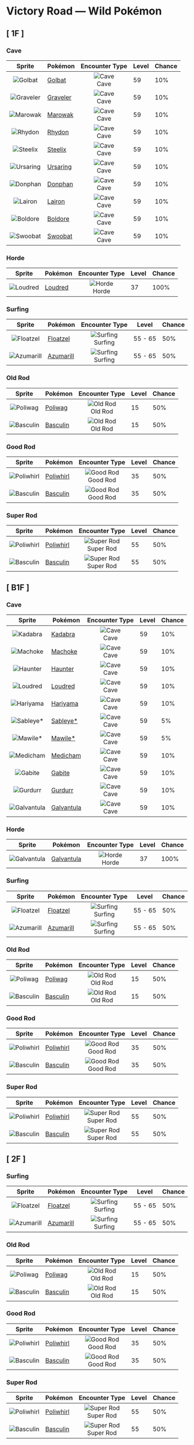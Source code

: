 # Victory Road — Wild Pokémon

## [ 1F ]

### Cave

| Sprite | Pokémon | Encounter Type | Level | Chance |
|:------:|---------|:--------------:|-------|--------|
| ![Golbat](../../assets/sprites/golbat/front.gif "Golbat: Golbat bites down on prey with its four fangs and drinks the victim’s blood. It becomes active on inky dark moonless nights, flying around to attack people and Pokémon.") | [Golbat](../../pokemon/golbat.md/) | ![Cave](../../assets/encounter_types/cave.png "Cave")<br>Cave | 59 | 10% |
| ![Graveler](../../assets/sprites/graveler/front.gif "Graveler: Rocks are Graveler’s favorite food. This Pokémon will climb a mountain from the base to the summit, crunchingly feasting on rocks all the while. Upon reaching the peak, it rolls back down to the bottom.") | [Graveler](../../pokemon/graveler.md/) | ![Cave](../../assets/encounter_types/cave.png "Cave")<br>Cave | 59 | 10% |
| ![Marowak](../../assets/sprites/marowak/front.gif "Marowak: Marowak is the evolved form of a Cubone that has overcome its sadness at the loss of its mother and grown tough. This Pokémon’s tempered and hardened spirit is not easily broken.") | [Marowak](../../pokemon/marowak.md/) | ![Cave](../../assets/encounter_types/cave.png "Cave")<br>Cave | 59 | 10% |
| ![Rhydon](../../assets/sprites/rhydon/front.gif "Rhydon: Rhydon has a horn that serves as a drill. It is used for destroying rocks and boulders. This Pokémon occasionally rams into streams of magma, but the armor-like hide prevents it from feeling the heat.") | [Rhydon](../../pokemon/rhydon.md/) | ![Cave](../../assets/encounter_types/cave.png "Cave")<br>Cave | 59 | 10% |
| ![Steelix](../../assets/sprites/steelix/front.gif "Steelix: Steelix lives even further underground than Onix. This Pokémon is known to dig toward the earth’s core. There are records of this Pokémon reaching a depth of over six-tenths of a mile underground.") | [Steelix](../../pokemon/steelix.md/) | ![Cave](../../assets/encounter_types/cave.png "Cave")<br>Cave | 59 | 10% |
| ![Ursaring](../../assets/sprites/ursaring/front.gif "Ursaring: In the forests inhabited by Ursaring, it is said that there are many streams and towering trees where they gather food. This Pokémon walks through its forest gathering food every day.") | [Ursaring](../../pokemon/ursaring.md/) | ![Cave](../../assets/encounter_types/cave.png "Cave")<br>Cave | 59 | 10% |
| ![Donphan](../../assets/sprites/donphan/front.gif "Donphan: If Donphan were to tackle with its hard body, even a house could be destroyed. Using its massive strength, the Pokémon helps clear rock and mud slides that block mountain trails.") | [Donphan](../../pokemon/donphan.md/) | ![Cave](../../assets/encounter_types/cave.png "Cave")<br>Cave | 59 | 10% |
| ![Lairon](../../assets/sprites/lairon/front.gif "Lairon: Lairon feeds on iron contained in rocks and water. It makes its nest on mountains where iron ore is buried. As a result, the Pokémon often clashes with humans mining the iron ore.") | [Lairon](../../pokemon/lairon.md/) | ![Cave](../../assets/encounter_types/cave.png "Cave")<br>Cave | 59 | 10% |
| ![Boldore](../../assets/sprites/boldore/front.gif "Boldore: When it is healthy, its core sticks out. Always facing the same way, it swiftly moves front to back and left to right.") | [Boldore](../../pokemon/boldore.md/) | ![Cave](../../assets/encounter_types/cave.png "Cave")<br>Cave | 59 | 10% |
| ![Swoobat](../../assets/sprites/swoobat/front.gif "Swoobat: Anyone who comes into contact with the ultrasonic waves emitted by a courting male experiences a positive mood shift.") | [Swoobat](../../pokemon/swoobat.md/) | ![Cave](../../assets/encounter_types/cave.png "Cave")<br>Cave | 59 | 10% |

### Horde

| Sprite | Pokémon | Encounter Type | Level | Chance |
|:------:|---------|:--------------:|-------|--------|
| ![Loudred](../../assets/sprites/loudred/front.gif "Loudred: Loudred shouts while stamping its feet. After it finishes shouting, this Pokémon becomes incapable of hearing anything for a while. This is considered to be a weak point.") | [Loudred](../../pokemon/loudred.md/) | ![Horde](../../assets/encounter_types/horde.png "Horde")<br>Horde | 37 | 100% |

### Surfing

| Sprite | Pokémon | Encounter Type | Level | Chance |
|:------:|---------|:--------------:|-------|--------|
| ![Floatzel](../../assets/sprites/floatzel/front.gif "Floatzel: Its flotation sac developed as a result of pursuing aquatic prey. It can double as a rubber raft.") | [Floatzel](../../pokemon/floatzel.md/) | ![Surfing](../../assets/encounter_types/surfing.png "Surfing")<br>Surfing | 55 - 65 | 50% |
| ![Azumarill](../../assets/sprites/azumarill/front.gif "Azumarill: Azumarill can make balloons out of air. It makes these air balloons if it spots a drowning Pokémon. The air balloons enable the Pokémon in trouble to breathe.") | [Azumarill](../../pokemon/azumarill.md/) | ![Surfing](../../assets/encounter_types/surfing.png "Surfing")<br>Surfing | 55 - 65 | 50% |

### Old Rod

| Sprite | Pokémon | Encounter Type | Level | Chance |
|:------:|---------|:--------------:|-------|--------|
| ![Poliwag](../../assets/sprites/poliwag/front.gif "Poliwag: Poliwag has a very thin skin. It is possible to see the Pokémon’s spiral innards right through the skin. Despite its thinness, however, the skin is also very flexible. Even sharp fangs bounce right off it.") | [Poliwag](../../pokemon/poliwag.md/) | ![Old Rod](../../assets/encounter_types/old_rod.png "Old Rod")<br>Old Rod | 15 | 50% |
| ![Basculin](../../assets/sprites/basculin-red-striped/front.gif "Basculin: Red and blue Basculin usually do not get along, but sometimes members of one school mingle with the other’s school.") | [Basculin](../../pokemon/basculin-red-striped.md/) | ![Old Rod](../../assets/encounter_types/old_rod.png "Old Rod")<br>Old Rod | 15 | 50% |

### Good Rod

| Sprite | Pokémon | Encounter Type | Level | Chance |
|:------:|---------|:--------------:|-------|--------|
| ![Poliwhirl](../../assets/sprites/poliwhirl/front.gif "Poliwhirl: The surface of Poliwhirl’s body is always wet and slick with a slimy fluid. Because of this slippery covering, it can easily slip and slide out of the clutches of any enemy in battle.") | [Poliwhirl](../../pokemon/poliwhirl.md/) | ![Good Rod](../../assets/encounter_types/good_rod.png "Good Rod")<br>Good Rod | 35 | 50% |
| ![Basculin](../../assets/sprites/basculin-red-striped/front.gif "Basculin: Red and blue Basculin usually do not get along, but sometimes members of one school mingle with the other’s school.") | [Basculin](../../pokemon/basculin-red-striped.md/) | ![Good Rod](../../assets/encounter_types/good_rod.png "Good Rod")<br>Good Rod | 35 | 50% |

### Super Rod

| Sprite | Pokémon | Encounter Type | Level | Chance |
|:------:|---------|:--------------:|-------|--------|
| ![Poliwhirl](../../assets/sprites/poliwhirl/front.gif "Poliwhirl: The surface of Poliwhirl’s body is always wet and slick with a slimy fluid. Because of this slippery covering, it can easily slip and slide out of the clutches of any enemy in battle.") | [Poliwhirl](../../pokemon/poliwhirl.md/) | ![Super Rod](../../assets/encounter_types/super_rod.png "Super Rod")<br>Super Rod | 55 | 50% |
| ![Basculin](../../assets/sprites/basculin-red-striped/front.gif "Basculin: Red and blue Basculin usually do not get along, but sometimes members of one school mingle with the other’s school.") | [Basculin](../../pokemon/basculin-red-striped.md/) | ![Super Rod](../../assets/encounter_types/super_rod.png "Super Rod")<br>Super Rod | 55 | 50% |

## [ B1F ]

### Cave

| Sprite | Pokémon | Encounter Type | Level | Chance |
|:------:|---------|:--------------:|-------|--------|
| ![Kadabra](../../assets/sprites/kadabra/front.gif "Kadabra: Kadabra holds a silver spoon in its hand. The spoon is used to amplify the alpha waves in its brain. Without the spoon, the Pokémon is said to be limited to half the usual amount of its telekinetic powers.") | [Kadabra](../../pokemon/kadabra.md/) | ![Cave](../../assets/encounter_types/cave.png "Cave")<br>Cave | 59 | 10% |
| ![Machoke](../../assets/sprites/machoke/front.gif "Machoke: Machoke undertakes bodybuilding every day even as it helps people with tough, physically demanding labor. On its days off, this Pokémon heads to the fields and mountains to exercise and train.") | [Machoke](../../pokemon/machoke.md/) | ![Cave](../../assets/encounter_types/cave.png "Cave")<br>Cave | 59 | 10% |
| ![Haunter](../../assets/sprites/haunter/front.gif "Haunter: Haunter is a dangerous Pokémon. If one beckons you while floating in darkness, you must never approach it. This Pokémon will try to lick you with its tongue and steal your life away.") | [Haunter](../../pokemon/haunter.md/) | ![Cave](../../assets/encounter_types/cave.png "Cave")<br>Cave | 59 | 10% |
| ![Loudred](../../assets/sprites/loudred/front.gif "Loudred: Loudred shouts while stamping its feet. After it finishes shouting, this Pokémon becomes incapable of hearing anything for a while. This is considered to be a weak point.") | [Loudred](../../pokemon/loudred.md/) | ![Cave](../../assets/encounter_types/cave.png "Cave")<br>Cave | 59 | 10% |
| ![Hariyama](../../assets/sprites/hariyama/front.gif "Hariyama: Hariyama’s thick body may appear fat, but it is actually a hunk of solid muscle. If this Pokémon bears down and tightens all its muscles, its body becomes as hard as a rock.") | [Hariyama](../../pokemon/hariyama.md/) | ![Cave](../../assets/encounter_types/cave.png "Cave")<br>Cave | 59 | 10% |
| ![Sableye*](../../assets/sprites/sableye/front.gif "Sableye*: Sableye digs the ground with sharpened claws to find rocks that it eats. Substances in the eaten rocks crystallize and rise up to the Pokémon’s body surface.") | [Sableye*](../../pokemon/sableye.md/) | ![Cave](../../assets/encounter_types/cave.png "Cave")<br>Cave | 59 | 5% |
| ![Mawile*](../../assets/sprites/mawile/front.gif "Mawile*: Don’t be taken in by this Pokémon’s cute face—it’s very dangerous. Mawile fools the foe into letting down its guard, then chomps down with its massive jaws. The steel jaws are really horns that have been transformed.") | [Mawile*](../../pokemon/mawile.md/) | ![Cave](../../assets/encounter_types/cave.png "Cave")<br>Cave | 59 | 5% |
| ![Medicham](../../assets/sprites/medicham/front.gif "Medicham: Through the power of meditation, Medicham developed its sixth sense. It gained the ability to use psychokinetic powers. This Pokémon is known to meditate for a whole month without eating.") | [Medicham](../../pokemon/medicham.md/) | ![Cave](../../assets/encounter_types/cave.png "Cave")<br>Cave | 59 | 10% |
| ![Gabite](../../assets/sprites/gabite/front.gif "Gabite: As it digs to expand its nest, it habitually digs up gems that it then hoards in its nest.") | [Gabite](../../pokemon/gabite.md/) | ![Cave](../../assets/encounter_types/cave.png "Cave")<br>Cave | 59 | 10% |
| ![Gurdurr](../../assets/sprites/gurdurr/front.gif "Gurdurr: This Pokémon is so muscular and strongly built that even a group of wrestlers could not make it budge an inch.") | [Gurdurr](../../pokemon/gurdurr.md/) | ![Cave](../../assets/encounter_types/cave.png "Cave")<br>Cave | 59 | 10% |
| ![Galvantula](../../assets/sprites/galvantula/front.gif "Galvantula: When attacked, they create an electric barrier by spitting out many electrically charged threads.") | [Galvantula](../../pokemon/galvantula.md/) | ![Cave](../../assets/encounter_types/cave.png "Cave")<br>Cave | 59 | 10% |

### Horde

| Sprite | Pokémon | Encounter Type | Level | Chance |
|:------:|---------|:--------------:|-------|--------|
| ![Galvantula](../../assets/sprites/galvantula/front.gif "Galvantula: When attacked, they create an electric barrier by spitting out many electrically charged threads.") | [Galvantula](../../pokemon/galvantula.md/) | ![Horde](../../assets/encounter_types/horde.png "Horde")<br>Horde | 37 | 100% |

### Surfing

| Sprite | Pokémon | Encounter Type | Level | Chance |
|:------:|---------|:--------------:|-------|--------|
| ![Floatzel](../../assets/sprites/floatzel/front.gif "Floatzel: Its flotation sac developed as a result of pursuing aquatic prey. It can double as a rubber raft.") | [Floatzel](../../pokemon/floatzel.md/) | ![Surfing](../../assets/encounter_types/surfing.png "Surfing")<br>Surfing | 55 - 65 | 50% |
| ![Azumarill](../../assets/sprites/azumarill/front.gif "Azumarill: Azumarill can make balloons out of air. It makes these air balloons if it spots a drowning Pokémon. The air balloons enable the Pokémon in trouble to breathe.") | [Azumarill](../../pokemon/azumarill.md/) | ![Surfing](../../assets/encounter_types/surfing.png "Surfing")<br>Surfing | 55 - 65 | 50% |

### Old Rod

| Sprite | Pokémon | Encounter Type | Level | Chance |
|:------:|---------|:--------------:|-------|--------|
| ![Poliwag](../../assets/sprites/poliwag/front.gif "Poliwag: Poliwag has a very thin skin. It is possible to see the Pokémon’s spiral innards right through the skin. Despite its thinness, however, the skin is also very flexible. Even sharp fangs bounce right off it.") | [Poliwag](../../pokemon/poliwag.md/) | ![Old Rod](../../assets/encounter_types/old_rod.png "Old Rod")<br>Old Rod | 15 | 50% |
| ![Basculin](../../assets/sprites/basculin-red-striped/front.gif "Basculin: Red and blue Basculin usually do not get along, but sometimes members of one school mingle with the other’s school.") | [Basculin](../../pokemon/basculin-red-striped.md/) | ![Old Rod](../../assets/encounter_types/old_rod.png "Old Rod")<br>Old Rod | 15 | 50% |

### Good Rod

| Sprite | Pokémon | Encounter Type | Level | Chance |
|:------:|---------|:--------------:|-------|--------|
| ![Poliwhirl](../../assets/sprites/poliwhirl/front.gif "Poliwhirl: The surface of Poliwhirl’s body is always wet and slick with a slimy fluid. Because of this slippery covering, it can easily slip and slide out of the clutches of any enemy in battle.") | [Poliwhirl](../../pokemon/poliwhirl.md/) | ![Good Rod](../../assets/encounter_types/good_rod.png "Good Rod")<br>Good Rod | 35 | 50% |
| ![Basculin](../../assets/sprites/basculin-red-striped/front.gif "Basculin: Red and blue Basculin usually do not get along, but sometimes members of one school mingle with the other’s school.") | [Basculin](../../pokemon/basculin-red-striped.md/) | ![Good Rod](../../assets/encounter_types/good_rod.png "Good Rod")<br>Good Rod | 35 | 50% |

### Super Rod

| Sprite | Pokémon | Encounter Type | Level | Chance |
|:------:|---------|:--------------:|-------|--------|
| ![Poliwhirl](../../assets/sprites/poliwhirl/front.gif "Poliwhirl: The surface of Poliwhirl’s body is always wet and slick with a slimy fluid. Because of this slippery covering, it can easily slip and slide out of the clutches of any enemy in battle.") | [Poliwhirl](../../pokemon/poliwhirl.md/) | ![Super Rod](../../assets/encounter_types/super_rod.png "Super Rod")<br>Super Rod | 55 | 50% |
| ![Basculin](../../assets/sprites/basculin-red-striped/front.gif "Basculin: Red and blue Basculin usually do not get along, but sometimes members of one school mingle with the other’s school.") | [Basculin](../../pokemon/basculin-red-striped.md/) | ![Super Rod](../../assets/encounter_types/super_rod.png "Super Rod")<br>Super Rod | 55 | 50% |

## [ 2F ]

### Surfing

| Sprite | Pokémon | Encounter Type | Level | Chance |
|:------:|---------|:--------------:|-------|--------|
| ![Floatzel](../../assets/sprites/floatzel/front.gif "Floatzel: Its flotation sac developed as a result of pursuing aquatic prey. It can double as a rubber raft.") | [Floatzel](../../pokemon/floatzel.md/) | ![Surfing](../../assets/encounter_types/surfing.png "Surfing")<br>Surfing | 55 - 65 | 50% |
| ![Azumarill](../../assets/sprites/azumarill/front.gif "Azumarill: Azumarill can make balloons out of air. It makes these air balloons if it spots a drowning Pokémon. The air balloons enable the Pokémon in trouble to breathe.") | [Azumarill](../../pokemon/azumarill.md/) | ![Surfing](../../assets/encounter_types/surfing.png "Surfing")<br>Surfing | 55 - 65 | 50% |

### Old Rod

| Sprite | Pokémon | Encounter Type | Level | Chance |
|:------:|---------|:--------------:|-------|--------|
| ![Poliwag](../../assets/sprites/poliwag/front.gif "Poliwag: Poliwag has a very thin skin. It is possible to see the Pokémon’s spiral innards right through the skin. Despite its thinness, however, the skin is also very flexible. Even sharp fangs bounce right off it.") | [Poliwag](../../pokemon/poliwag.md/) | ![Old Rod](../../assets/encounter_types/old_rod.png "Old Rod")<br>Old Rod | 15 | 50% |
| ![Basculin](../../assets/sprites/basculin-red-striped/front.gif "Basculin: Red and blue Basculin usually do not get along, but sometimes members of one school mingle with the other’s school.") | [Basculin](../../pokemon/basculin-red-striped.md/) | ![Old Rod](../../assets/encounter_types/old_rod.png "Old Rod")<br>Old Rod | 15 | 50% |

### Good Rod

| Sprite | Pokémon | Encounter Type | Level | Chance |
|:------:|---------|:--------------:|-------|--------|
| ![Poliwhirl](../../assets/sprites/poliwhirl/front.gif "Poliwhirl: The surface of Poliwhirl’s body is always wet and slick with a slimy fluid. Because of this slippery covering, it can easily slip and slide out of the clutches of any enemy in battle.") | [Poliwhirl](../../pokemon/poliwhirl.md/) | ![Good Rod](../../assets/encounter_types/good_rod.png "Good Rod")<br>Good Rod | 35 | 50% |
| ![Basculin](../../assets/sprites/basculin-red-striped/front.gif "Basculin: Red and blue Basculin usually do not get along, but sometimes members of one school mingle with the other’s school.") | [Basculin](../../pokemon/basculin-red-striped.md/) | ![Good Rod](../../assets/encounter_types/good_rod.png "Good Rod")<br>Good Rod | 35 | 50% |

### Super Rod

| Sprite | Pokémon | Encounter Type | Level | Chance |
|:------:|---------|:--------------:|-------|--------|
| ![Poliwhirl](../../assets/sprites/poliwhirl/front.gif "Poliwhirl: The surface of Poliwhirl’s body is always wet and slick with a slimy fluid. Because of this slippery covering, it can easily slip and slide out of the clutches of any enemy in battle.") | [Poliwhirl](../../pokemon/poliwhirl.md/) | ![Super Rod](../../assets/encounter_types/super_rod.png "Super Rod")<br>Super Rod | 55 | 50% |
| ![Basculin](../../assets/sprites/basculin-red-striped/front.gif "Basculin: Red and blue Basculin usually do not get along, but sometimes members of one school mingle with the other’s school.") | [Basculin](../../pokemon/basculin-red-striped.md/) | ![Super Rod](../../assets/encounter_types/super_rod.png "Super Rod")<br>Super Rod | 55 | 50% |

